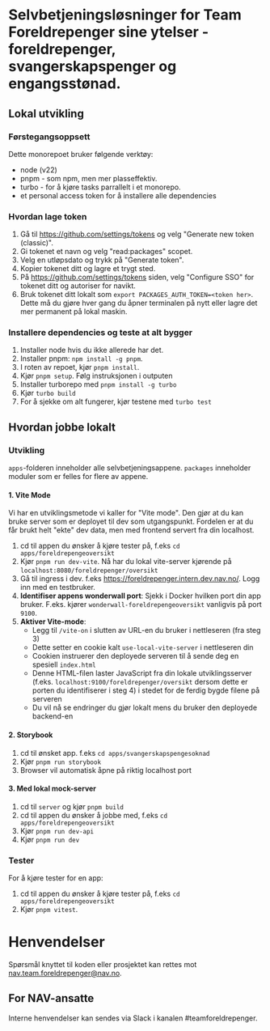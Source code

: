 # Selvbetjeningsløsninger for Team Foreldrepenger sine ytelser - foreldrepenger, svangerskapspenger og engangsstønad.

## Lokal utvikling

### Førstegangsoppsett

Dette monorepoet bruker følgende verktøy:

- node (v22)
- pnpm - som npm, men mer plasseffektiv.
- turbo - for å kjøre tasks parrallelt i et monorepo.
- et personal access token for å installere alle dependencies

### Hvordan lage token

1. Gå til https://github.com/settings/tokens og velg "Generate new token (classic)".
2. Gi tokenet et navn og velg "read:packages" scopet.
3. Velg en utløpsdato og trykk på "Generate token".
4. Kopier tokenet ditt og lagre et trygt sted.
5. På https://github.com/settings/tokens siden, velg "Configure SSO" for tokenet ditt og autoriser for navikt.
6. Bruk tokenet ditt lokalt som `export PACKAGES_AUTH_TOKEN=<token her>`. Dette må du gjøre hver gang du åpner terminalen på nytt eller lagre det mer permanent på lokal maskin.

### Installere dependencies og teste at alt bygger

1. Installer node hvis du ikke allerede har det.
2. Installer pnpm: `npm install -g pnpm`.
3. I roten av repoet, kjør `pnpm install`.
4. Kjør `pnpm setup`. Følg instruksjonen i outputen
5. Installer turborepo med `pnpm install -g turbo`
6. Kjør `turbo build`
7. For å sjekke om alt fungerer, kjør testene med `turbo test`

## Hvordan jobbe lokalt

### Utvikling

`apps`-folderen inneholder alle selvbetjeningsappene. `packages` inneholder moduler som er felles for flere av appene.

#### 1. Vite Mode

Vi har en utviklingsmetode vi kaller for "Vite mode".
Den gjør at du kan bruke server som er deployet til dev som utgangspunkt.
Fordelen er at du får brukt helt "ekte" dev data, men med frontend servert fra din localhost.

1. cd til appen du ønsker å kjøre tester på, f.eks `cd apps/foreldrepengeoversikt`
2. Kjør `pnpm run dev-vite`. Nå har du lokal vite-server kjørende på `localhost:8080/foreldrepenger/oversikt`
3. Gå til ingress i dev. f.eks https://foreldrepenger.intern.dev.nav.no/. Logg inn med en testbruker.
4. **Identifiser appens wonderwall port**:
   Sjekk i Docker hvilken port din app bruker. F.eks. kjører `wonderwall-foreldrepengeoversikt` vanligvis på port `9100`.
5. **Aktiver Vite-mode**:
    - Legg til `/vite-on` i slutten av URL-en du bruker i nettleseren (fra steg 3)
    - Dette setter en cookie kalt `use-local-vite-server` i nettleseren din
    - Cookien instruerer den deployede serveren til å sende deg en spesiell `index.html`
    - Denne HTML-filen laster JavaScript fra din lokale utviklingsserver (f.eks. `localhost:9100/foreldrepenger/oversikt` dersom dette er porten du identifiserer i steg 4) i stedet for de ferdig bygde filene på serveren
    - Du vil nå se endringer du gjør lokalt mens du bruker den deployede backend-en

#### 2. Storybook

1. cd til ønsket app. f.eks `cd apps/svangerskapspengesoknad`
2. Kjør `pnpm run storybook`
3. Browser vil automatisk åpne på riktig localhost port

#### 3. Med lokal mock-server

1. cd til `server` og kjør `pnpm build`
2. cd til appen du ønsker å jobbe med, f.eks `cd apps/foreldrepengeoversikt`
3. Kjør `pnpm run dev-api`
4. Kjør `pnpm run dev`

### Tester

For å kjøre tester for en app:

1. cd til appen du ønsker å kjøre tester på, f.eks `cd apps/foreldrepengeoversikt`
2. Kjør `pnpm vitest`.

# Henvendelser

Spørsmål knyttet til koden eller prosjektet kan rettes mot nav.team.foreldrepenger@nav.no.

## For NAV-ansatte

Interne henvendelser kan sendes via Slack i kanalen #teamforeldrepenger.

